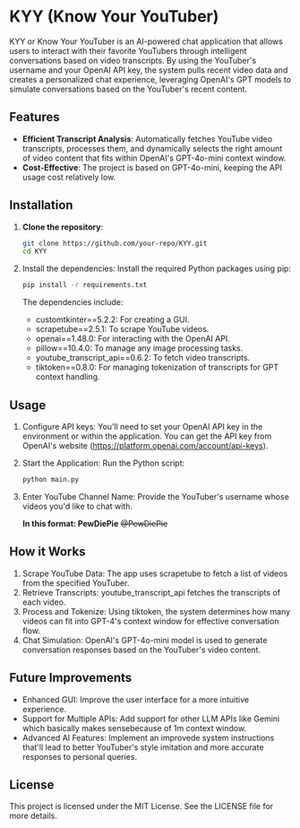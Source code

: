 # KYY (Know Your YouTuber)

KYY or Know Your YouTuber is an AI-powered chat application that allows users to interact with their favorite YouTubers through intelligent conversations based on video transcripts. By using the YouTuber's username and your OpenAI API key, the system pulls recent video data and creates a personalized chat experience, leveraging OpenAI's GPT models to simulate conversations based on the YouTuber's recent content.

## Features
- **Efficient Transcript Analysis**: Automatically fetches YouTube video transcripts, processes them, and dynamically selects the right amount of video content that fits within OpenAI's GPT-4o-mini context window.
- **Cost-Effective**: The project is based on GPT-4o-mini, keeping the API usage cost relatively low.

## Installation

1. **Clone the repository**:
   ```bash
   git clone https://github.com/your-repo/KYY.git
   cd KYY
   ```

2. Install the dependencies:
   Install the required Python packages using pip:

   ```bash
   pip install -r requirements.txt
   ```

   The dependencies include:
   - customtkinter==5.2.2: For creating a GUI.
   - scrapetube==2.5.1: To scrape YouTube videos.
   - openai==1.48.0: For interacting with the OpenAI API.
   - pillow==10.4.0: To manage any image processing tasks.
   - youtube_transcript_api==0.6.2: To fetch video transcripts.
   - tiktoken==0.8.0: For managing tokenization of transcripts for GPT context handling.

## Usage

1. Configure API keys:
   You’ll need to set your OpenAI API key in the environment or within the application. You can get the API key from OpenAI's website (https://platform.openai.com/account/api-keys).

2. Start the Application:
   Run the Python script:

   ```bash
   python main.py
   ```

3. Enter YouTube Channel Name:
   Provide the YouTuber's username whose videos you'd like to chat with.

   __In this format: PewDiePie__ ~~@PewDiePie~~


## How it Works

1. Scrape YouTube Data: The app uses scrapetube to fetch a list of videos from the specified YouTuber.
2. Retrieve Transcripts: youtube_transcript_api fetches the transcripts of each video.
3. Process and Tokenize: Using tiktoken, the system determines how many videos can fit into GPT-4's context window for effective conversation flow.
4. Chat Simulation: OpenAI's GPT-4o-mini model is used to generate conversation responses based on the YouTuber's video content.

## Future Improvements

- Enhanced GUI: Improve the user interface for a more intuitive experience.
- Support for Multiple APIs: Add support for other LLM APIs like Gemini which basically makes sensebecause of 1m context window.
- Advanced AI Features: Implement an improvede system instructions that'll lead to better YouTuber's style imitation and more accurate responses to personal queries.

## License

This project is licensed under the MIT License. See the LICENSE file for more details.
